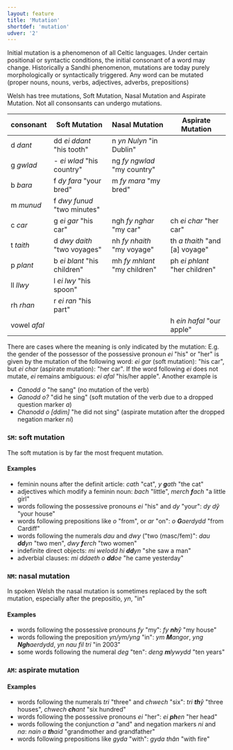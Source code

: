 ```yaml
---
layout: feature
title: 'Mutation'
shortdef: 'mutation'
udver: '2'
---
```


Initial mutation is a phenomenon of all Celtic languages. Under certain positional or syntactic conditions, the initial consonant of a word may change. Historically a Sandhi phenomenon, mutations are today purely morphologically or syntactically triggered. Any word can be mutated (proper nouns, nouns, verbs, adjectives, adverbs, prepositions)

Welsh has tree mutations, Soft Mutation, Nasal Mutation and Aspirate Mutation. Not all consonsants can undergo mutations.

consonant    | Soft Mutation                | Nasal Mutation                | Aspirate Mutation
------------ | ---------------------------- | ----------------------------- | -----------------
d  _dant_    | dd _ei ddant_ "his tooth"    | n   _yn Nulyn_ "in Dublin"    |
g  _gwlad_   | -  _ei wlad_ "his country"   | ng  _fy ngwlad_ "my country"  |
b  _bara_    | f  _dy fara_ "your bred"     | m   _fy mara_ "my bred"       |
m  _munud_   | f  _dwy funud_ "two minutes" | 
c  _car_     | g  _ei gar_ "his car"        | ngh _fy nghar_ "my car"       | ch _ei char_ "her car"
t  _taith_   | d  _dwy daith_ "two voyages" | nh  _fy nhaith_ "my voyage"   | th _a thaith_ "and [a] voyage"
p  _plant_   | b  _ei blant_ "his children" | mh  _fy mhlant_ "my children" | ph _ei phlant_ "her children"
ll _llwy_    | l  _ei lwy_ "his spoon"      | 
rh _rhan_    | r  _ei ran_ "his part"       |
vowel _afal_ |                              |                               | h  _ein hafal_ "our apple"


There are cases where the meaning is only indicated by the mutation: E.g. the gender of the possessor of the possessive pronoun _ei_ "his" or "her" is given by the mutation of the following word: _ei gar_ (soft mutation): "his car", but _ei char_ (aspirate mutation): "her car". If the word following _ei_ does not mutate, _ei_ remains ambiguous: _ei afal_ "his/her apple".
Another example is 
* _Canodd o_ "he sang" (no mutation of the verb)
* _Ganodd o?_ "did he sing" (soft mutation of the verb due to a dropped question marker _a_)
* _Chanodd o [ddim]_ "he did not sing" (aspirate mutation after the dropped negation marker _ni_)

### <a name="SM">`SM`</a>: soft mutation

The soft mutation is by far the most frequent mutation.

#### Examples

* feminin nouns after the definit article: _cath_ "cat", _y **g**ath_ "the cat"
* adjectives which modify a feminin noun: _bach_ "little", _merch **f**ach_ "a little girl"
* words following the possessive pronouns _ei_ "his" and _dy_ "your": _dy dŷ_ "your house"
* words following prepositions like _o_ "from", or _ar_ "on": _o **G**aerdydd_ "from Cardiff"
* words following the numerals _dau_ and _dwy_ ("two (masc/fem)": _dau **dd**yn_ "two men", _dwy **f**erch_ "two women"
* indefinite direct objects: _mi welodd hi **dd**yn_ "she saw a man"
* adverbial clauses: _mi ddaeth o **dd**oe_ "he came yesterday"

### <a name="NM">`NM`</a>: nasal mutation

In spoken Welsh the nasal mutation is sometimes replaced by the soft mutation, especially after the prepositio, _yn_, "in"

#### Examples

* words following the possessive pronouns _fy_ "my": _fy **nh**ŷ_ "my house"
* words following the preposition _yn/ym/yng_ "in": _ym **M**angor_, _yng **Ngh**aerdydd_, _yn nau fil tri_ "in 2003"
* some words following the numeral _deg_ "ten": _deng **m**lywydd_ "ten years"

### <a name="AM">`AM`</a>: aspirate mutation

#### Examples

* words following the numerals _tri_ "three" and _chwech_ "six": _tri **th**ŷ_ "three houses", _chwech **ch**ant_ "six hundred"
* words following the possessive pronouns _ei_ "her": _ei **ph**en_ "her head" 
* words following the conjunction _a_ "and" and negation markers _ni_ and _na_: _nain a **th**aid_ "grandmother and grandfather"
* words following prepositions like _gyda_ "with": _gyda thân_ "with fire"



